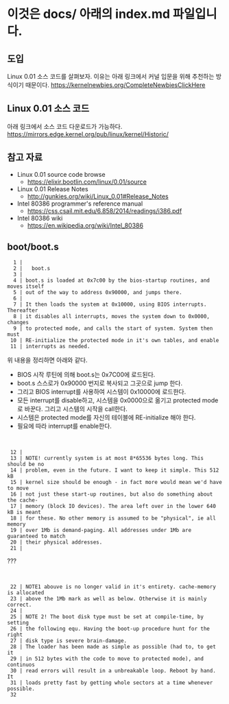 # 이것은 docs/ 아래의 index.md 파일입니다.

## 도입

Linux 0.01 소스 코드를 살펴보자.
이유는 아래 링크에서 커널 입문을 위해 추천하는 방식이기 때문이다.
<https://kernelnewbies.org/CompleteNewbiesClickHere>

## Linux 0.01 소스 코드

아래 링크에서 소스 코드 다운로드가 가능하다. 
<https://mirrors.edge.kernel.org/pub/linux/kernel/Historic/>

## 참고 자료

* Linux 0.01 source code browse
  * <https://elixir.bootlin.com/linux/0.01/source>
* Linux 0.01 Release Notes
  * <http://gunkies.org/wiki/Linux_0.01#Release_Notes>
* Intel 80386 programmer's reference manual
  * <https://css.csail.mit.edu/6.858/2014/readings/i386.pdf>
* Intel 80386 wiki
  * <https://en.wikipedia.org/wiki/Intel_80386>

## boot/boot.s

```
  1 |
  2 |	boot.s
  3 |
  4 | boot.s is loaded at 0x7c00 by the bios-startup routines, and moves itself
  5 | out of the way to address 0x90000, and jumps there.
  6 |
  7 | It then loads the system at 0x10000, using BIOS interrupts. Thereafter
  8 | it disables all interrupts, moves the system down to 0x0000, changes
  9 | to protected mode, and calls the start of system. System then must
 10 | RE-initialize the protected mode in it's own tables, and enable
 11 | interrupts as needed.
```

위 내용을 정리하면 아래와 같다.

* BIOS 시작 루틴에 의해 boot.s는 0x7C00에 로드된다.
* boot.s 스스로가 0x90000 번지로 복사되고 그곳으로 jump 한다.
* 그리고 BIOS interrupt를 사용하여 시스템이 0x10000에 로드한다.
* 모든 interrupt를 disable하고, 시스템을 0x0000으로 옮기고 protected mode로 바꾼다. 그리고 시스템의 시작을 call한다.
* 시스템은 protected mode를 자신의 테이블에 RE-initialize 해야 한다.
* 필요에 따라 interrupt를 enable한다.

<br>

```
 12 |
 13 | NOTE! currently system is at most 8*65536 bytes long. This should be no
 14 | problem, even in the future. I want to keep it simple. This 512 kB
 15 | kernel size should be enough - in fact more would mean we'd have to move
 16 | not just these start-up routines, but also do something about the cache-
 17 | memory (block IO devices). The area left over in the lower 640 kB is meant
 18 | for these. No other memory is assumed to be "physical", ie all memory
 19 | over 1Mb is demand-paging. All addresses under 1Mb are guaranteed to match
 20 | their physical addresses.
 21 |
```
???

<br>

```
 22 | NOTE1 abouve is no longer valid in it's entirety. cache-memory is allocated
 23 | above the 1Mb mark as well as below. Otherwise it is mainly correct.
 24 |
 25 | NOTE 2! The boot disk type must be set at compile-time, by setting
 26 | the following equ. Having the boot-up procedure hunt for the right
 27 | disk type is severe brain-damage.
 28 | The loader has been made as simple as possible (had to, to get it
 29 | in 512 bytes with the code to move to protected mode), and continuos
 30 | read errors will result in a unbreakable loop. Reboot by hand. It
 31 | loads pretty fast by getting whole sectors at a time whenever possible.
 32
```


